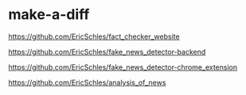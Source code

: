 # make-a-diff

https://github.com/EricSchles/fact_checker_website

https://github.com/EricSchles/fake_news_detector-backend

https://github.com/EricSchles/fake_news_detector-chrome_extension

https://github.com/EricSchles/analysis_of_news
